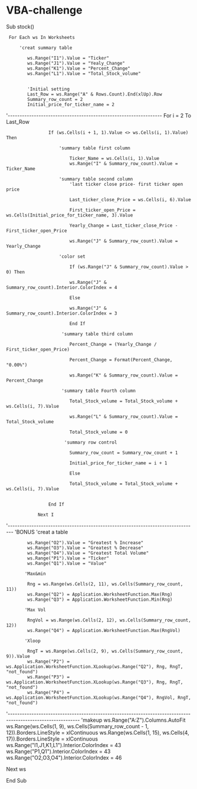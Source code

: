 # VBA-challenge

 Sub stock()

     For Each ws In Worksheets

         'creat summary table
        
            ws.Range("I1").Value = "Ticker"
            ws.Range("J1").Value = "Yealy_Change"
            ws.Range("K1").Value = "Percent_Change"
            ws.Range("L1").Value = "Total_Stock_volume"
            
            
            'Initial setting
            Last_Row = ws.Range("A" & Rows.Count).End(xlUp).Row
            Summary_row_count = 2
            Initial_price_for_ticker_name = 2
 '-----------------------------------------------------------------
                For i = 2 To Last_Row

                    If (ws.Cells(i + 1, 1).Value <> ws.Cells(i, 1).Value) Then
                    
                        'summary table first column
                            
                            Ticker_Name = ws.Cells(i, 1).Value
                            ws.Range("I" & Summary_row_count).Value = Ticker_Name

                        'summary table second column
                            'last ticker close price- first ticker open price
                            
                            Last_ticker_close_Price = ws.Cells(i, 6).Value
                            
                            First_ticker_open_Price = ws.Cells(Initial_price_for_ticker_name, 3).Value
                            
                            Yearly_Change = Last_ticker_close_Price - First_ticker_open_Price
                            
                            ws.Range("J" & Summary_row_count).Value = Yearly_Change
                            
                        'color set
                            
                            If (ws.Range("J" & Summary_row_count).Value > 0) Then
                            
                            ws.Range("J" & Summary_row_count).Interior.ColorIndex = 4
                            
                            Else
                            
                            ws.Range("J" & Summary_row_count).Interior.ColorIndex = 3
                            
                            End If
                            
                         'summary table third column
                            
                            Percent_Change = (Yearly_Change / First_ticker_open_Price)
                            
                            Percent_Change = Format(Percent_Change, "0.00%")
                            
                            ws.Range("K" & Summary_row_count).Value = Percent_Change
                            
                         'summary table Fourth column
                            
                            Total_Stock_volume = Total_Stock_volume + ws.Cells(i, 7).Value
                            
                            ws.Range("L" & Summary_row_count).Value = Total_Stock_volume
                            
                            Total_Stock_volume = 0
   
                          'summary row control
                        
                            Summary_row_count = Summary_row_count + 1
                        
                            Initial_price_for_ticker_name = i + 1
                            
                            Else
                            
                            Total_Stock_volume = Total_Stock_volume + ws.Cells(i, 7).Value
   
                    
                    End If

                Next I
 '--------------------------------------------------------------------------------
 'BONUS
           'creat a table
            
            ws.Range("O2").Value = "Greatest % Increase"
            ws.Range("O3").Value = "Greatest % Decrease"
            ws.Range("O4").Value = "Greatest Total Volume"
            ws.Range("P1").Value = "Ticker"
            ws.Range("Q1").Value = "Value"
            
           'Max&min
           
            Rng = ws.Range(ws.Cells(2, 11), ws.Cells(Summary_row_count, 11))
            ws.Range("Q2") = Application.WorksheetFunction.Max(Rng)
            ws.Range("Q3") = Application.WorksheetFunction.Min(Rng)
            
           'Max Vol

            RngVol = ws.Range(ws.Cells(2, 12), ws.Cells(Summary_row_count, 12))
            ws.Range("Q4") = Application.WorksheetFunction.Max(RngVol)
            
           'Xloop
            
            RngT = ws.Range(ws.Cells(2, 9), ws.Cells(Summary_row_count, 9)).Value
            ws.Range("P2") = ws.Application.WorksheetFunction.XLookup(ws.Range("Q2"), Rng, RngT,      "not_found")
            ws.Range("P3") = ws.Application.WorksheetFunction.XLookup(ws.Range("Q3"), Rng, RngT, "not_found")
            ws.Range("P4") = ws.Application.WorksheetFunction.XLookup(ws.Range("Q4"), RngVol, RngT, "not_found")

  '------------------------------------------------------------------------------------------------------------
  'makeup
    ws.Range("A:Z").Columns.AutoFit
    ws.Range(ws.Cells(1, 9), ws.Cells(Summary_row_count - 1, 12)).Borders.LineStyle = xlContinuous
    ws.Range(ws.Cells(1, 15), ws.Cells(4, 17)).Borders.LineStyle = xlContinuous
    ws.Range("I1,J1,K1,L1").Interior.ColorIndex = 43
    ws.Range("P1,Q1").Interior.ColorIndex = 43
    ws.Range("O2,O3,O4").Interior.ColorIndex = 46

   Next ws

End Sub
